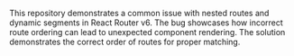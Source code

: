 This repository demonstrates a common issue with nested routes and dynamic segments in React Router v6.  The bug showcases how incorrect route ordering can lead to unexpected component rendering. The solution demonstrates the correct order of routes for proper matching.